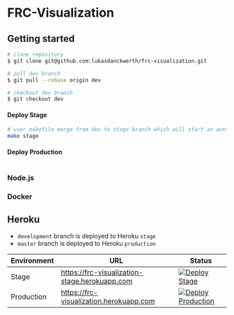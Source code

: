 # FRC-Visualization



## Getting started

```bash
# clone repository
$ git clone git@github.com:lukasdanckwerth/frc-visualization.git

# pull dev branch
$ git pull --rebase origin dev

# checkout dev branch
$ git checkout dev
```

#### Deploy Stage

```bash
# user makefile merge from dev to stage branch which will start an automatic deployment
make stage
```

#### Deploy Production

```bash
```



### Node.js


### Docker



## Heroku

* ```development``` branch is deployed to Heroku ```stage```
* ```master``` branch is deployed to Heroku ```production```

| Environment | URL                                           | Status |
| ----------- | --------------------------------------------- | ------ |
| Stage       | https://frc-visualization-stage.herokuapp.com | [![Deploy Stage](https://github.com/lukasdanckwerth/frc-visualization/actions/workflows/deploy-stage.yml/badge.svg)](https://github.com/lukasdanckwerth/frc-visualization/actions/workflows/deploy-stage.yml) |
| Production  | https://frc-visualization.herokuapp.com       | [![Deploy Production](https://github.com/lukasdanckwerth/frc-visualization/actions/workflows/deploy-production.yml/badge.svg)](https://github.com/lukasdanckwerth/frc-visualization/actions/workflows/deploy-production.yml) |

